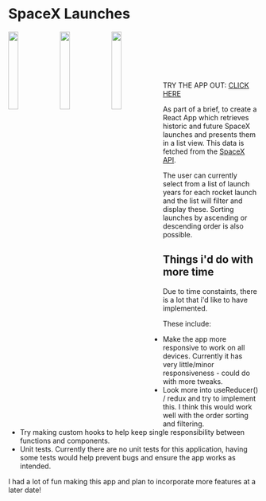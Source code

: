 # SpaceX Launches

 <img src="https://prjimgs.s3.eu-west-2.amazonaws.com/spacexapp-1.png" width="20%" height="20%" align="left">
 <img src="https://prjimgs.s3.eu-west-2.amazonaws.com/spacexapp-2.png" width="20%" height="20%" align="left">
 <img src="https://prjimgs.s3.eu-west-2.amazonaws.com/spacexapp-3.png" width="20%" height="20%"align="left">
 
<br>
<br>
<br>
<br>
<br>


TRY THE APP OUT: [CLICK HERE](http://www.spacex-launches.rosscumming.codes/)

As part of a brief, to create a React App which retrieves historic and future SpaceX launches and presents them in a list view. This data is fetched from the [SpaceX API](https://github.com/r-spacex/SpaceX-API).

The user can currently select from a list of launch years for each rocket launch and the list will filter and display these. Sorting launches by ascending or descending order is also possible.

## Things i'd do with more time

Due to time constaints, there is a lot that i'd like to have implemented.

These include: 

* Make the app more responsive to work on all devices. Currently it has very little/minor responsiveness - could do with more tweaks.
* Look more into useReducer() / redux and try to implement this. I think this would work well with the order sorting and filtering.
* Try making custom hooks to help keep single responsibility between functions and components.
* Unit tests. Currently there are no unit tests for this application, having some tests would help prevent bugs and ensure the app works as intended.


I had a lot of fun making this app and plan to incorporate more features at a later date!
